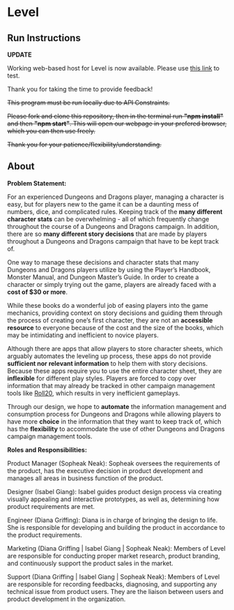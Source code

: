 # Level

## Run Instructions

**UPDATE**

Working web-based host for Level is now available. Please use [this link](http://students.washington.edu/sneak/Level-2/build/#/) to test.

Thank you for taking the time to provide feedback!


~~This program must be run locally due to API Constraints.~~

~~Please fork and clone this repository, then in the terminal run **"npm install"** and then **"npm start"**. This will open our webpage in your prefered browser, which you can then use freely.~~

~~Thank you for your patience/flexibility/understanding.~~

## About

**Problem Statement:** 

For an experienced Dungeons and Dragons player, managing a character is easy, but for players new to the game it can be a daunting mess of numbers, dice, and complicated rules. Keeping track of the **many different character stats** can be overwhelming - all of which frequently change throughout the course of a Dungeons and Dragons campaign. In addition, there are so **many different story decisions** that are made by players throughout a Dungeons and Dragons campaign that have to be kept track of.

One way to manage these decisions and character stats that many Dungeons and Dragons players utilize by using the Player’s Handbook, Monster Manual, and Dungeon Master’s Guide. In order to create a character or simply trying out the game, players are already faced with a **cost of $30 or more**. 

While these books do a wonderful job of easing players into the game mechanics, providing context on story decisions and guiding them through the process of creating one’s first character, they are not an **accessible resource** to everyone because of the cost and the size of the books, which may be intimidating and inefficient to novice players.

Although there are apps that allow players to store character sheets, which arguably automates the leveling up process, these apps do not provide **sufficient nor relevant information** to help them with story decisions. Because these apps require you to use the entire character sheet, they are **inflexible** for different play styles. Players are forced to copy over information that may already be tracked in other campaign management tools like [Roll20](https://roll20.net/), which results in very inefficient gameplays.

Through our design, we hope to **automate** the information management and consumption process for Dungeons and Dragons while allowing players to have more **choice** in the information that they want to keep track of, which has the **flexibility** to accommodate the use of other Dungeons and Dragons campaign management tools.

**Roles and Responsibilities:**

Product Manager (Sopheak Neak): Sopheak oversees the requirements of the product, has the executive decision in product development and manages all areas in business function of the product. 

Designer (Isabel Giang): Isabel guides product design process via creating visually appealing and interactive prototypes, as well as, determining how product requirements are met. 

Engineer (Diana Griffing): Diana is in charge of bringing the design to life. She is responsible for developing and building the product in accordance to the product requirements. 

Marketing (Diana Griffing | Isabel Giang | Sopheak Neak): Members of Level are responsible for conducting proper market research, product branding, and continuously support the product sales in the market.

Support (Diana Griffing | Isabel Giang | Sopheak Neak): Members of Level are responsible for recording feedbacks, diagnosing, and supporting any technical issue from product users. They are the liaison between users and product development in the organization.

